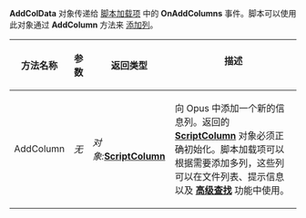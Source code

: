 **AddColData** 对象传递给 [脚本加载项](/Manual/scripting/script_add-ins/README.zh.md) 中的 **OnAddColumns** 事件。脚本可以使用此对象通过 **AddColumn** 方法来 [添加列](/Manual/scripting/example_scripts/adding_a_new_column.zh.md)。

<table>
<thead><tr><th>
方法名称</th><th>

**参数**</th><th>
返回类型</th><th>
描述
</th></tr></thead><tbody><tr><td>
AddColumn</td><td>

*无*</td><td>

*对象:***[ScriptColumn](scriptcolumn.zh.md)**</td><td>

向 Opus 中添加一个新的信息列。返回的 **[ScriptColumn](scriptcolumn.zh.md)** 对象必须正确初始化。脚本加载项可以根据需要添加多列，这些列可以在文件列表、提示信息以及 **[高级查找](/Manual/basic_concepts/searching_and_filtering/find_files/advanced_find/README.zh.md)** 功能中使用。
</td></tr></tbody>
</table>